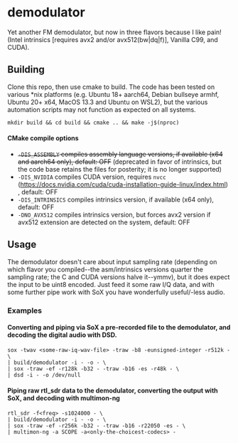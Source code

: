 # demodulator
Yet another FM demodulator, but now in three flavors because I like pain! (Intel intrinsics [requires avx2 and/or avx512(bw|dq|f)], Vanilla C99, and CUDA).
## Building
Clone this repo, then use cmake to build. The code has been tested on various *nix platforms (e.g. Ubuntu 18+ aarch64, Debian bullseye armhf, Ubuntu 20+ x64, MacOS 13.3 and Ubuntu on WSL2), but the various automation scripts may not function as expected on all systems.

`mkdir build && cd build && cmake .. && make -j$(nproc)`
#### CMake compile options 
- ~~`-DIS_ASSEMBLY` compiles assembly language versions, if available (x64 and aarch64 only), default: OFF~~ (deprecated in favor of intrinsics, but the code base retains the files for posterity; it is no longer supported)
- `-DIS_NVIDIA` compiles CUDA version, requires `nvcc` (https://docs.nvidia.com/cuda/cuda-installation-guide-linux/index.html) , default: OFF
- `-DIS_INTRINSICS` compiles intrinsics version, if available (x64 only), default: OFF
- `-DNO_AVX512` compiles intrinsics version, but forces avx2 version if avx512 extension are detected on the system, default: OFF
## Usage
The demodulator doesn't care about input sampling rate (depending on which flavor you compiled--the asm/intrinsics versions quarter the sampling rate; the C and CUDA versions halve it--ymmv), but it does expect the input to be uint8 encoded. Just feed it some raw I/Q data, and with some further pipe work with SoX you have wonderfully useful/-less audio.
### Examples
 #### Converting and piping via SoX a pre-recorded file to the demodulator, and decoding the digital audio with DSD.
```
sox -twav <some-raw-iq-wav-file> -traw -b8 -eunsigned-integer -r512k - \
| build/demodulator -i - -o - \
| sox -traw -ef -r128k -b32 - -traw -b16 -es -r48k - \
| dsd -i - -o /dev/null
```
#### Piping raw rtl_sdr data to the demodulator, converting the output with SoX, and decoding with multimon-ng
```
rtl_sdr -f<freq> -s1024000 - \
| build/demodulator -i - -o - \
| sox -traw -ef -r256k -b32 - -traw -b16 -r22050 -es - \
| multimon-ng -a SCOPE -a<only-the-choicest-codecs> -
```

